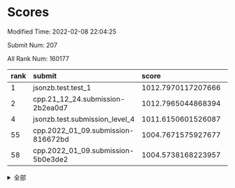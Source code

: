 # Scores

Modified Time: 2022-02-08 22:04:25

Submit Num: 207

All Rank Num: 160177

| rank |               submit               |       score        |       sigma        | pk_num |
| :--- | :--------------------------------- | :----------------- | :----------------- | :----- |
| 1    | jsonzb.test.test_1                 | 1012.7970117207666 | 0.7989700380026279 | 3099   |
| 2    | cpp.21_12_24.submission-2b2ea0d7   | 1012.7965044868394 | 0.8024688672502763 | 3093   |
| 4    | jsonzb.test.submission_level_4     | 1011.6150601526087 | 0.8058210631342809 | 3099   |
| 55   | cpp.2022_01_09.submission-816672bd | 1004.7671575927677 | 0.7330032803182815 | 3099   |
| 58   | cpp.2022_01_09.submission-5b0e3de2 | 1004.5738168223957 | 0.7269510401892639 | 3094   |


<details>
<summary>全部</summary>

| rank |                 submit                 |       score        |       sigma        | pk_num |
| :--- | :------------------------------------- | :----------------- | :----------------- | :----- |
| 1    | jsonzb.test.test_1                     | 1012.7970117207666 | 0.7989700380026279 | 3099   |
| 2    | cpp.21_12_24.submission-2b2ea0d7       | 1012.7965044868394 | 0.8024688672502763 | 3093   |
| 3    | gobigger.level_3.submission_level_3_18 | 1011.981282684737  | 0.7822174504454864 | 3094   |
| 4    | jsonzb.test.submission_level_4         | 1011.6150601526087 | 0.8058210631342809 | 3099   |
| 5    | gobigger.level_3.submission_level_3_43 | 1011.0630944991397 | 0.7692154872654101 | 3093   |
| 6    | gobigger.level_3.submission_level_3_30 | 1011.0501342583573 | 0.7700548136511054 | 3098   |
| 7    | gobigger.level_3.submission_level_3_14 | 1010.9717688019206 | 0.7692579082557013 | 3091   |
| 8    | gobigger.level_3.submission_level_3_25 | 1010.7658410204526 | 0.7582006998687102 | 3098   |
| 9    | gobigger.level_3.submission_level_3_11 | 1010.7645339748015 | 0.7687783801468762 | 3096   |
| 10   | gobigger.level_3.submission_level_3_5  | 1010.7453532149151 | 0.7562814956401398 | 3101   |
| 11   | gobigger.level_3.submission_level_3_6  | 1010.7150721939213 | 0.8078347727788452 | 3099   |
| 12   | gobigger.level_3.submission_level_3_47 | 1010.5439834993042 | 0.7961734118088549 | 3099   |
| 13   | gobigger.level_3.submission_level_3_48 | 1010.5331284192893 | 0.7695772203338392 | 3093   |
| 14   | gobigger.level_3.submission_level_3_38 | 1010.4923425224949 | 0.770785553549138  | 3093   |
| 15   | gobigger.level_3.submission_level_3_33 | 1010.4889213470083 | 0.7702021596918815 | 3100   |
| 16   | gobigger.level_3.submission_level_3_44 | 1010.4880812105949 | 0.7614699700634487 | 3099   |
| 17   | gobigger.level_3.submission_level_3_24 | 1010.4792593583833 | 0.7529313980825583 | 3094   |
| 18   | gobigger.level_3.submission_level_3_28 | 1010.4402895482881 | 0.774315376501612  | 3097   |
| 19   | gobigger.level_3.submission_level_3_13 | 1010.408862782057  | 0.7757690367626218 | 3095   |
| 20   | gobigger.level_3.submission_level_3_35 | 1010.4036676415399 | 0.7570284481960302 | 3090   |
| 21   | gobigger.level_3.submission_level_3_19 | 1010.3530480118345 | 0.7600121722016616 | 3092   |
| 22   | gobigger.level_3.submission_level_3_40 | 1010.3292937530384 | 0.7521921379155191 | 3096   |
| 23   | gobigger.level_3.submission_level_3_22 | 1010.280730846903  | 0.7628614740751891 | 3093   |
| 24   | gobigger.level_3.submission_level_3_46 | 1010.1638549727325 | 0.7559453051117261 | 3100   |
| 25   | gobigger.level_3.submission_level_3_15 | 1010.1110760216167 | 0.752694652210883  | 3092   |
| 26   | gobigger.level_3.submission_level_3_27 | 1010.0335643772016 | 0.7661388688871514 | 3095   |
| 27   | gobigger.level_3.submission_level_3_3  | 1010.0277762400702 | 0.7536153418684687 | 3094   |
| 28   | gobigger.level_3.submission_level_3_10 | 1010.006587077828  | 0.7573812481090031 | 3098   |
| 29   | gobigger.level_3.submission_level_3_17 | 1009.9976726210583 | 0.7663475385107376 | 3096   |
| 30   | gobigger.level_3.submission_level_3_9  | 1009.9520442410012 | 0.7575496703476057 | 3102   |
| 31   | gobigger.level_3.submission_level_3_7  | 1009.9464754789615 | 0.7583434597690059 | 3098   |
| 32   | gobigger.level_3.submission_level_3_31 | 1009.9453113740594 | 0.777562128528426  | 3092   |
| 33   | gobigger.level_3.submission_level_3_16 | 1009.9215859751932 | 0.732136397674175  | 3094   |
| 34   | gobigger.level_3.submission_level_3_32 | 1009.907862235188  | 0.7582537306876036 | 3094   |
| 35   | gobigger.level_3.submission_level_3_26 | 1009.7759541770096 | 0.7654662262158521 | 3097   |
| 36   | gobigger.level_3.submission_level_3_42 | 1009.6761424528806 | 0.7384586620958038 | 3097   |
| 37   | gobigger.level_3.submission_level_3_39 | 1009.67071330078   | 0.74580011970609   | 3097   |
| 38   | gobigger.level_3.submission_level_3_2  | 1009.6451692689072 | 0.7699279222668245 | 3097   |
| 39   | gobigger.level_3.submission_level_3_23 | 1009.6060221727398 | 0.7722026216277984 | 3095   |
| 40   | gobigger.level_3.submission_level_3_1  | 1009.518797708908  | 0.7736151596521197 | 3089   |
| 41   | gobigger.level_3.submission_level_3_4  | 1009.485659428628  | 0.7577040576265603 | 3097   |
| 42   | gobigger.level_3.submission_level_3_12 | 1009.3659453850115 | 0.7516341875140685 | 3096   |
| 43   | gobigger.level_3.submission_level_3_29 | 1009.3374764650115 | 0.7483134585696852 | 3093   |
| 44   | gobigger.level_3.submission_level_3_20 | 1009.2730557830844 | 0.7521010603793121 | 3091   |
| 45   | gobigger.level_3.submission_level_3_8  | 1009.1350330799534 | 0.7522556967282777 | 3097   |
| 46   | gobigger.level_3.submission_level_3_0  | 1009.1009341784095 | 0.7675216942587497 | 3095   |
| 47   | gobigger.level_3.submission_level_3_45 | 1009.0971071558521 | 0.7507569172812951 | 3088   |
| 48   | gobigger.level_3.submission_level_3_36 | 1008.9895912720925 | 0.7496776789180699 | 3090   |
| 49   | gobigger.level_3.submission_level_3_34 | 1008.9254744937083 | 0.7504480411644334 | 3093   |
| 50   | gobigger.level_3.submission_level_3_41 | 1008.8319723316966 | 0.7399457396532092 | 3087   |
| 51   | gobigger.level_3.submission_level_3_49 | 1008.6929193841569 | 0.7625218013324341 | 3095   |
| 52   | gobigger.level_3.submission_level_3_21 | 1008.2213192649765 | 0.7461330434382571 | 3092   |
| 53   | gobigger.level_3.submission_level_3_37 | 1008.1441583509871 | 0.7511098808382581 | 3095   |
| 54   | gobigger.level_1.submission_level_1_30 | 1005.4116973180954 | 0.7240598572726535 | 3095   |
| 55   | cpp.2022_01_09.submission-816672bd     | 1004.7671575927677 | 0.7330032803182815 | 3099   |
| 56   | gobigger.level_1.submission_level_1_38 | 1004.6002570190408 | 0.7256588831967639 | 3101   |
| 57   | gobigger.level_1.submission_level_1_41 | 1004.5815054056613 | 0.7148687434067943 | 3095   |
| 58   | cpp.2022_01_09.submission-5b0e3de2     | 1004.5738168223957 | 0.7269510401892639 | 3094   |
| 59   | gobigger.level_1.submission_level_1_6  | 1004.5074518235594 | 0.7164040890555308 | 3096   |
| 60   | gobigger.level_1.submission_level_1_18 | 1004.3689422411189 | 0.7281470229437397 | 3098   |
| 61   | gobigger.level_1.submission_level_1_28 | 1004.3459668298507 | 0.7259815007984445 | 3095   |
| 62   | gobigger.level_1.submission_level_1_24 | 1004.3412491818412 | 0.7112210712446329 | 3094   |
| 63   | gobigger.level_1.submission_level_1_0  | 1004.0768314137716 | 0.7123340585041519 | 3095   |
| 64   | gobigger.level_1.submission_level_1_39 | 1004.0034103851575 | 0.715047942472291  | 3099   |
| 65   | gobigger.level_1.submission_level_1_23 | 1003.9795664159523 | 0.7301513476294264 | 3094   |
| 66   | gobigger.level_1.submission_level_1_8  | 1003.9587857992507 | 0.704284816267385  | 3094   |
| 67   | gobigger.level_1.submission_level_1_35 | 1003.922481209146  | 0.7158105119582842 | 3094   |
| 68   | gobigger.level_1.submission_level_1_37 | 1003.8900754024154 | 0.7023066350058618 | 3097   |
| 69   | gobigger.level_1.submission_level_1_11 | 1003.7711933026259 | 0.7233845980757955 | 3091   |
| 70   | gobigger.level_1.submission_level_1_19 | 1003.753636489986  | 0.7238082778139543 | 3101   |
| 71   | gobigger.level_1.submission_level_1_31 | 1003.7513225119851 | 0.7183676828360505 | 3094   |
| 72   | gobigger.level_1.submission_level_1_22 | 1003.6790357839861 | 0.7342381746752195 | 3094   |
| 73   | gobigger.level_1.submission_level_1_5  | 1003.5540028332766 | 0.7157238007813526 | 3090   |
| 74   | gobigger.level_1.submission_level_1_33 | 1003.4058128333149 | 0.6973639339188011 | 3099   |
| 75   | gobigger.level_1.submission_level_1_16 | 1003.3280097129425 | 0.7161054749175675 | 3097   |
| 76   | gobigger.level_1.submission_level_1_26 | 1003.2924333036194 | 0.7236167695344851 | 3097   |
| 77   | gobigger.level_1.submission_level_1_4  | 1003.2620762549399 | 0.721138404886165  | 3095   |
| 78   | gobigger.level_1.submission_level_1_9  | 1003.2444904880332 | 0.7114315527940859 | 3096   |
| 79   | gobigger.level_1.submission_level_1_34 | 1003.2257220823157 | 0.7093961069180551 | 3095   |
| 80   | gobigger.level_1.submission_level_1_48 | 1003.1983485475716 | 0.7136429277103654 | 3098   |
| 81   | gobigger.level_1.submission_level_1_13 | 1003.1280323253035 | 0.7291312815577256 | 3097   |
| 82   | gobigger.level_1.submission_level_1_17 | 1003.1037647178633 | 0.7123501421415548 | 3091   |
| 83   | gobigger.level_1.submission_level_1_49 | 1003.0865754680251 | 0.716192619571688  | 3099   |
| 84   | gobigger.level_1.submission_level_1_45 | 1003.0797110317211 | 0.7213375786660073 | 3095   |
| 85   | gobigger.level_1.submission_level_1_42 | 1003.0787630172846 | 0.7080495252301489 | 3094   |
| 86   | gobigger.level_1.submission_level_1_7  | 1003.0175281595464 | 0.7120483655257197 | 3095   |
| 87   | gobigger.level_1.submission_level_1_32 | 1002.8849553346944 | 0.7188914477813906 | 3101   |
| 88   | gobigger.level_1.submission_level_1_1  | 1002.8244803608977 | 0.7168442421842043 | 3094   |
| 89   | gobigger.level_1.submission_level_1_47 | 1002.8039774973921 | 0.7117144840402488 | 3096   |
| 90   | gobigger.level_1.submission_level_1_21 | 1002.7653388902584 | 0.7169112811949961 | 3095   |
| 91   | gobigger.level_1.submission_level_1_43 | 1002.6854337563146 | 0.7191328963240112 | 3094   |
| 92   | gobigger.level_1.submission_level_1_2  | 1002.6434552366178 | 0.7139725862580821 | 3093   |
| 93   | gobigger.level_1.submission_level_1_36 | 1002.6407303015295 | 0.7213027649727575 | 3092   |
| 94   | gobigger.level_1.submission_level_1_25 | 1002.6092934877765 | 0.7072589224544891 | 3098   |
| 95   | gobigger.level_1.submission_level_1_46 | 1002.5582302539025 | 0.7224732070324787 | 3096   |
| 96   | gobigger.level_1.submission_level_1_10 | 1002.5528563816373 | 0.711663872050059  | 3089   |
| 97   | gobigger.level_1.submission_level_1_14 | 1002.4651953078777 | 0.7177817148844841 | 3102   |
| 98   | gobigger.level_1.submission_level_1_12 | 1002.4059759471039 | 0.7209836406202761 | 3093   |
| 99   | gobigger.level_1.submission_level_1_15 | 1002.1529516638259 | 0.7049003835366241 | 3097   |
| 100  | gobigger.level_1.submission_level_1_3  | 1002.1507413005171 | 0.7137128774849542 | 3095   |
| 101  | gobigger.level_1.submission_level_1_27 | 1002.148696270286  | 0.7028873417680539 | 3096   |
| 102  | gobigger.level_1.submission_level_1_29 | 1002.127250465632  | 0.7158331410897387 | 3096   |
| 103  | gobigger.level_1.submission_level_1_40 | 1001.7818418879154 | 0.7212601570087843 | 3099   |
| 104  | gobigger.level_1.submission_level_1_20 | 1001.6917951738075 | 0.7100779637455596 | 3096   |
| 105  | gobigger.level_1.submission_level_1_44 | 1001.5046578976323 | 0.7180983344193298 | 3099   |
| 106  | gobigger.random.submission_random_43   | 998.027860937305   | 0.7132726362790558 | 3097   |
| 107  | gobigger.random.submission_random_29   | 997.4200824167108  | 0.7004304913617303 | 3091   |
| 108  | gobigger.random.submission_random_48   | 997.2260476378516  | 0.7149669983870606 | 3097   |
| 109  | gobigger.random.submission_random_14   | 997.1488303823081  | 0.6941642341469101 | 3092   |
| 110  | gobigger.random.submission_random_23   | 996.992383076293   | 0.7108817073465221 | 3090   |
| 111  | gobigger.random.submission_random_19   | 996.7321290624448  | 0.7128652854193909 | 3095   |
| 112  | gobigger.random.submission_random_0    | 996.7121653186267  | 0.7148136738712254 | 3093   |
| 113  | gobigger.random.submission_random_35   | 996.6162748384604  | 0.707373383454273  | 3096   |
| 114  | gobigger.random.submission_random_26   | 996.6094396833128  | 0.7091078645454046 | 3093   |
| 115  | gobigger.random.submission_random_22   | 996.6059819275583  | 0.7070120816298581 | 3100   |
| 116  | gobigger.random.submission_random_2    | 996.3799472453379  | 0.722978992612523  | 3102   |
| 117  | gobigger.random.submission_random_47   | 996.325682770609   | 0.7144440955014203 | 3091   |
| 118  | gobigger.random.submission_random_45   | 996.2992834641785  | 0.7028463582884077 | 3089   |
| 119  | gobigger.random.submission_random_36   | 996.2649569079412  | 0.7274762809848824 | 3099   |
| 120  | gobigger.random.submission_random_27   | 996.1436621036285  | 0.7073428884655124 | 3096   |
| 121  | gobigger.random.submission_random_44   | 996.0722631736705  | 0.7030056973066109 | 3094   |
| 122  | gobigger.random.submission_random_21   | 996.0718017581739  | 0.7005273339181557 | 3088   |
| 123  | gobigger.random.submission_random_46   | 996.0344338004301  | 0.7020849572947314 | 3098   |
| 124  | gobigger.random.submission_random_38   | 996.0152666650691  | 0.7181059559396816 | 3094   |
| 125  | gobigger.random.submission_random_6    | 995.999138755678   | 0.7121812713299934 | 3103   |
| 126  | gobigger.random.submission_random_39   | 995.9829991796025  | 0.7190500712100331 | 3091   |
| 127  | gobigger.random.submission_random_4    | 995.9788299498123  | 0.7116108426086876 | 3096   |
| 128  | gobigger.random.submission_random_28   | 995.9285560584692  | 0.7129309609191593 | 3093   |
| 129  | gobigger.random.submission_random_11   | 995.9104318698936  | 0.7245534808712154 | 3095   |
| 130  | gobigger.random.submission_random_31   | 995.8766387072917  | 0.6978934781389033 | 3095   |
| 131  | gobigger.random.submission_random_30   | 995.801038827344   | 0.6968708758336145 | 3097   |
| 132  | gobigger.random.submission_random_49   | 995.7549079633261  | 0.7095774163037742 | 3100   |
| 133  | gobigger.random.submission_random_10   | 995.7283652686958  | 0.71543218812575   | 3093   |
| 134  | gobigger.random.submission_random_37   | 995.6599695952581  | 0.7069575222327207 | 3095   |
| 135  | gobigger.random.submission_random_3    | 995.641009972195   | 0.7141162866573412 | 3092   |
| 136  | gobigger.random.submission_random_42   | 995.6393138223675  | 0.7272601936574012 | 3096   |
| 137  | gobigger.random.submission_random_41   | 995.6385618643317  | 0.7055862647332617 | 3087   |
| 138  | gobigger.random.submission_random_17   | 995.6209132201321  | 0.7228800145180478 | 3094   |
| 139  | gobigger.random.submission_random_15   | 995.5203621683473  | 0.7102148070828614 | 3093   |
| 140  | gobigger.random.submission_random_12   | 995.4700628366269  | 0.720410274533843  | 3099   |
| 141  | gobigger.random.submission_random_25   | 995.412576088962   | 0.7082693556643195 | 3096   |
| 142  | gobigger.random.submission_random_40   | 995.385413301273   | 0.7119677696381433 | 3095   |
| 143  | gobigger.random.submission_random_33   | 995.3392807857357  | 0.702397544692766  | 3094   |
| 144  | gobigger.random.submission_random_34   | 995.3045794074577  | 0.7264942719870653 | 3093   |
| 145  | gobigger.random.submission_random_18   | 995.271431380614   | 0.7153130528325005 | 3096   |
| 146  | gobigger.random.submission_random_24   | 995.257921577543   | 0.7249185597413021 | 3100   |
| 147  | gobigger.random.submission_random_8    | 995.1520970671024  | 0.7284687181449386 | 3094   |
| 148  | gobigger.random.submission_random_9    | 995.1372759412413  | 0.7157131369784713 | 3097   |
| 149  | gobigger.random.submission_random_5    | 995.0469424308204  | 0.7134872533776777 | 3094   |
| 150  | gobigger.random.submission_random_20   | 994.8288399865194  | 0.7146114558108583 | 3091   |
| 151  | gobigger.random.submission_random_1    | 994.7945932509933  | 0.7178677616952723 | 3098   |
| 152  | gobigger.random.submission_random_13   | 994.7183998649624  | 0.7135049049615758 | 3094   |
| 153  | gobigger.random.submission_random_16   | 994.5921043254093  | 0.7234978453138656 | 3098   |
| 154  | gobigger.random.submission_random_7    | 994.5377025736207  | 0.7242666520117076 | 3095   |
| 155  | gobigger.random.submission_random_32   | 994.4392846391572  | 0.7172736383570117 | 3094   |
| 156  | gobigger.level_2.submission_level_2_8  | 993.8747749338434  | 0.7290255813141134 | 3100   |
| 157  | gobigger.level_2.submission_level_2_49 | 993.7641238457874  | 0.7334199702093066 | 3093   |
| 158  | gobigger.level_2.submission_level_2_12 | 993.65081111359    | 0.7566927435877504 | 3096   |
| 159  | gobigger.level_2.submission_level_2_26 | 993.6285484872865  | 0.7388191549866864 | 3096   |
| 160  | gobigger.level_2.submission_level_2_19 | 993.5217507057145  | 0.7409463466899833 | 3096   |
| 161  | gobigger.level_2.submission_level_2_20 | 993.2798514031814  | 0.7269696575465856 | 3090   |
| 162  | gobigger.level_2.submission_level_2_11 | 993.2655795213554  | 0.7417466967849672 | 3091   |
| 163  | gobigger.level_2.submission_level_2_42 | 993.251926577918   | 0.7268977959383672 | 3097   |
| 164  | gobigger.level_2.submission_level_2_17 | 993.2441889929368  | 0.7346677608772942 | 3097   |
| 165  | gobigger.level_2.submission_level_2_14 | 993.1896767139957  | 0.7489989743098613 | 3098   |
| 166  | gobigger.level_2.submission_level_2_6  | 993.1708704235792  | 0.727131687002508  | 3093   |
| 167  | gobigger.level_2.submission_level_2_37 | 993.1531208586429  | 0.7405953707946009 | 3096   |
| 168  | gobigger.level_2.submission_level_2_24 | 993.1008929131572  | 0.7354892350797033 | 3101   |
| 169  | gobigger.level_2.submission_level_2_31 | 992.9167801165872  | 0.7596819790531167 | 3097   |
| 170  | gobigger.level_2.submission_level_2_33 | 992.8153187392755  | 0.7265647100066149 | 3090   |
| 171  | gobigger.level_2.submission_level_2_32 | 992.7654595814338  | 0.7401964914871192 | 3097   |
| 172  | gobigger.level_2.submission_level_2_23 | 992.7153549754872  | 0.7376938042986549 | 3099   |
| 173  | gobigger.level_2.submission_level_2_5  | 992.7107979685318  | 0.7178892316129176 | 3092   |
| 174  | gobigger.level_2.submission_level_2_46 | 992.633453496513   | 0.7470823418432688 | 3091   |
| 175  | gobigger.level_2.submission_level_2_7  | 992.6327208644608  | 0.7345177430337774 | 3094   |
| 176  | gobigger.level_2.submission_level_2_0  | 992.6052861483535  | 0.7280638637969334 | 3100   |
| 177  | gobigger.level_2.submission_level_2_22 | 992.5823902126881  | 0.7569579657509616 | 3097   |
| 178  | gobigger.level_2.submission_level_2_29 | 992.4521472092192  | 0.7480292385569896 | 3095   |
| 179  | gobigger.level_2.submission_level_2_30 | 992.280789916514   | 0.7522852018102909 | 3095   |
| 180  | gobigger.level_2.submission_level_2_45 | 992.2589211190034  | 0.748957443470089  | 3099   |
| 181  | gobigger.level_2.submission_level_2_40 | 992.1159149117292  | 0.743636932656385  | 3092   |
| 182  | gobigger.level_2.submission_level_2_10 | 992.0316400730384  | 0.7402459865484701 | 3095   |
| 183  | gobigger.level_2.submission_level_2_35 | 991.9800851189456  | 0.7596395281043473 | 3097   |
| 184  | gobigger.level_2.submission_level_2_38 | 991.9550212461484  | 0.7427298533326728 | 3092   |
| 185  | gobigger.level_2.submission_level_2_18 | 991.8158919071861  | 0.7541351035332251 | 3103   |
| 186  | gobigger.level_2.submission_level_2_36 | 991.7462719543458  | 0.7272762900996991 | 3096   |
| 187  | gobigger.level_2.submission_level_2_16 | 991.6897109158945  | 0.7388844917030122 | 3092   |
| 188  | gobigger.level_2.submission_level_2_3  | 991.6719692379866  | 0.7400281608175064 | 3094   |
| 189  | gobigger.level_2.submission_level_2_4  | 991.5673404238871  | 0.7582490206006537 | 3097   |
| 190  | gobigger.level_2.submission_level_2_13 | 991.5292934172834  | 0.7479799700359564 | 3101   |
| 191  | gobigger.level_2.submission_level_2_9  | 991.4805967780745  | 0.7581143970498633 | 3090   |
| 192  | gobigger.level_2.submission_level_2_34 | 991.3958489998618  | 0.7422710912051689 | 3093   |
| 193  | gobigger.level_2.submission_level_2_1  | 991.3936676778129  | 0.7451446750833143 | 3097   |
| 194  | gobigger.level_2.submission_level_2_28 | 991.3809337629326  | 0.7325138908211584 | 3093   |
| 195  | gobigger.level_2.submission_level_2_27 | 991.3736558059214  | 0.7780169839549784 | 3093   |
| 196  | gobigger.level_2.submission_level_2_44 | 991.2468765378437  | 0.7554974099083027 | 3091   |
| 197  | gobigger.level_2.submission_level_2_25 | 991.2194105255111  | 0.7500166514729436 | 3094   |
| 198  | gobigger.level_2.submission_level_2_41 | 991.1884102443753  | 0.7737478561948395 | 3100   |
| 199  | gobigger.level_2.submission_level_2_43 | 990.8851400263355  | 0.775468956228563  | 3098   |
| 200  | gobigger.level_2.submission_level_2_39 | 990.7708510182468  | 0.7467772988127964 | 3095   |
| 201  | gobigger.level_2.submission_level_2_47 | 990.6232756711715  | 0.7664777811894201 | 3092   |
| 202  | gobigger.level_2.submission_level_2_15 | 990.3668318005689  | 0.7586953437488194 | 3095   |
| 203  | gobigger.level_2.submission_level_2_48 | 990.3238928281748  | 0.7686554679494233 | 3091   |
| 204  | gobigger.level_2.submission_level_2_21 | 990.2841149372881  | 0.7789296972522175 | 3094   |
| 205  | gobigger.level_2.submission_level_2_2  | 989.5452129235375  | 0.7596522569569157 | 3096   |
| 206  | gobigger.none.submission_none_0        | 978.0847251798785  | 1.327751149072915  | 3094   |
| 207  | gobigger.none.submission_none_1        | 975.216507421388   | 1.5369615080121024 | 3096   |

</details>